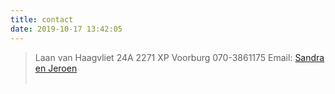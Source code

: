 ```yaml
---
title: contact
date: 2019-10-17 13:42:05
---
```



> Laan van Haagvliet 24A
> 2271 XP Voorburg
> 070-3861175 
> Email: [Sandra en Jeroen](mailto:INFO@vandorp-en-degroot.nl/)
<br/><br/>

